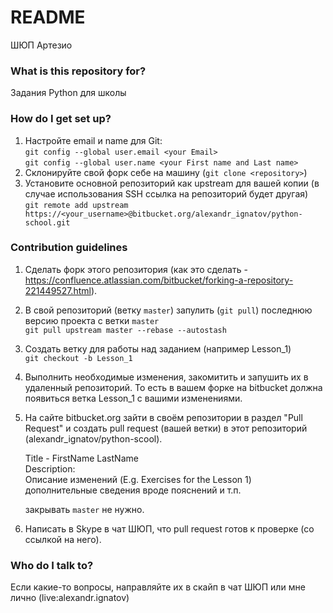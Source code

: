 # README #
  
ШЮП Артезио  
  
### What is this repository for? ###
  
Задания Python для школы  
  
### How do I get set up? ###
  
1. Настройте email и name для Git:   
  `git config --global user.email <your Email>`  
  `git config --global user.name <your First name and Last name>`  
2. Склонируйте свой форк себе на машину (`git clone <repository>`)  
3. Установите основной репозиторий как upstream для вашей копии (в случае использования SSH ссылка на репозиторий будет другая)  
  `git remote add upstream https://<your_username>@bitbucket.org/alexandr_ignatov/python-school.git`  
  
### Contribution guidelines ###
  
1. Сделать форк этого репозитория (как это сделать - https://confluence.atlassian.com/bitbucket/forking-a-repository-221449527.html).  
2. В свой репозиторий (ветку `master`) запулить (`git pull`) последнюю версию проекта с ветки `master`  
  `git pull upstream master --rebase --autostash`  
3. Создать ветку для работы над заданием (например Lesson_1)  
  `git checkout -b Lesson_1`  
4. Выполнить необходимые изменения, закомитить и запушить их в удаленный репозиторий. То есть в вашем форке на bitbucket должна появиться ветка Lesson_1 с вашими изменениями.  
5. На сайте bitbucket.org зайти в своём репозитории в раздел "Pull Request" и создать pull request (вашей ветки) в этот репозиторий (alexandr_ignatov/python-scool).  
    
    Title - FirstName LastName <Email>  
    Description:  
    Описание изменений (E.g. Exercises for the Lesson 1)  
    дополнительные сведения вроде пояснений и т.п.
  
    закрывать `master` не нужно.  
      
6. Написать в Skype в чат ШЮП, что pull request готов к проверке (со ссылкой на него).  
  
### Who do I talk to? ###
  
Если какие-то вопросы, направляйте их в скайп в чат ШЮП или мне лично (live:alexandr.ignatov)  